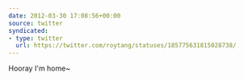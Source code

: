 ```yaml
---
date: 2012-03-30 17:08:56+00:00
source: twitter
syndicated:
- type: twitter
  url: https://twitter.com/roytang/statuses/185775631815028738/
---
```


Hooray I'm home~